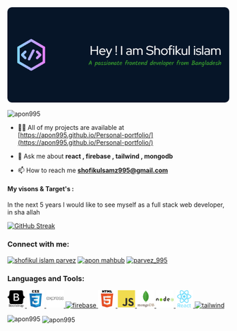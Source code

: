 

<img src="./Images/image.png" alt="shofikul islam parvez">

<p align="left"> <img src="https://komarev.com/ghpvc/?username=apon995&label=Profile%20views&color=0e75b6&style=flat" alt="apon995" /> </p>

- 👨‍💻 All of my projects are available at [https://apon995.github.io/Personal-portfolio/](https://apon995.github.io/Personal-portfolio/)

- 💬 Ask me about **react , firebase , tailwind , mongodb**

- 📫 How to reach me **shofikulsamz995@gmail.com**

<h4>My visons & Target's :</h4>
<p>
In the next 5 years I would like to see myself as a full stack web developer, in sha allah
</p>

<a align="center" href="https://git.io/streak-stats"><img src="https://github-readme-streak-stats.herokuapp.com?user=Apon995&theme=dark" alt="GitHub Streak" /></a>

<h3 align="left">Connect with me:</h3>
<p align="left">
<a href="https://linkedin.com/in/shofikul islam parvez" target="blank"><img align="center" src="https://raw.githubusercontent.com/rahuldkjain/github-profile-readme-generator/master/src/images/icons/Social/linked-in-alt.svg" alt="shofikul islam parvez" height="30" width="40" /></a>
<a href="https://fb.com/apon mahbub" target="blank"><img align="center" src="https://raw.githubusercontent.com/rahuldkjain/github-profile-readme-generator/master/src/images/icons/Social/facebook.svg" alt="apon mahbub" height="30" width="40" /></a>
<a href="https://instagram.com/parvez_995" target="blank"><img align="center" src="https://raw.githubusercontent.com/rahuldkjain/github-profile-readme-generator/master/src/images/icons/Social/instagram.svg" alt="parvez_995" height="30" width="40" /></a>
</p>

<h3 align="left">Languages and Tools:</h3>
<p align="left"> <a href="https://getbootstrap.com" target="_blank" rel="noreferrer"> <img src="https://raw.githubusercontent.com/devicons/devicon/master/icons/bootstrap/bootstrap-plain-wordmark.svg" alt="bootstrap" width="40" height="40"/> </a> <a href="https://www.w3schools.com/css/" target="_blank" rel="noreferrer"> <img src="https://raw.githubusercontent.com/devicons/devicon/master/icons/css3/css3-original-wordmark.svg" alt="css3" width="40" height="40"/> </a> <a href="https://expressjs.com" target="_blank" rel="noreferrer"> <img src="https://raw.githubusercontent.com/devicons/devicon/master/icons/express/express-original-wordmark.svg" alt="express" width="40" height="40"/> </a> <a href="https://firebase.google.com/" target="_blank" rel="noreferrer"> <img src="https://www.vectorlogo.zone/logos/firebase/firebase-icon.svg" alt="firebase" width="40" height="40"/> </a> <a href="https://www.w3.org/html/" target="_blank" rel="noreferrer"> <img src="https://raw.githubusercontent.com/devicons/devicon/master/icons/html5/html5-original-wordmark.svg" alt="html5" width="40" height="40"/> </a> <a href="https://developer.mozilla.org/en-US/docs/Web/JavaScript" target="_blank" rel="noreferrer"> <img src="https://raw.githubusercontent.com/devicons/devicon/master/icons/javascript/javascript-original.svg" alt="javascript" width="40" height="40"/> </a> <a href="https://www.mongodb.com/" target="_blank" rel="noreferrer"> <img src="https://raw.githubusercontent.com/devicons/devicon/master/icons/mongodb/mongodb-original-wordmark.svg" alt="mongodb" width="40" height="40"/> </a> <a href="https://nodejs.org" target="_blank" rel="noreferrer"> <img src="https://raw.githubusercontent.com/devicons/devicon/master/icons/nodejs/nodejs-original-wordmark.svg" alt="nodejs" width="40" height="40"/> </a> <a href="https://reactjs.org/" target="_blank" rel="noreferrer"> <img src="https://raw.githubusercontent.com/devicons/devicon/master/icons/react/react-original-wordmark.svg" alt="react" width="40" height="40"/> </a> <a href="https://tailwindcss.com/" target="_blank" rel="noreferrer"> <img src="https://www.vectorlogo.zone/logos/tailwindcss/tailwindcss-icon.svg" alt="tailwind" width="40" height="40"/> </a> </p>

<p><img align="left" src="https://github-readme-stats.vercel.app/api/top-langs?username=apon995&show_icons=true&locale=en&layout=compact" alt="apon995" /></p>

<p>&nbsp;<img align="center" src="https://github-readme-stats.vercel.app/api?username=apon995&show_icons=true&locale=en" alt="apon995" /></p>
